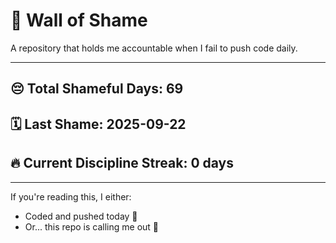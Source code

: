 # 🧱 Wall of Shame

A repository that holds me accountable when I fail to push code daily.

---

## 😔 Total Shameful Days: **69**
## 🗓️ Last Shame: **2025-09-22**
## 🔥 Current Discipline Streak: **0 days**

---

If you're reading this, I either:
- Coded and pushed today 💪
- Or... this repo is calling me out 😤
